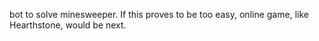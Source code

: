 bot to solve minesweeper. If this proves to be too easy, online game, like Hearthstone, would be next.
